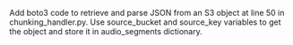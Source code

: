 Add boto3 code to retrieve and parse JSON from an S3 object at line 50 in chunking_handler.py. Use source_bucket and source_key variables to get the object and store it in audio_segments dictionary.